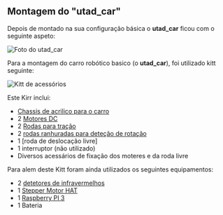 ## Montagem do "utad_car"

Depois de montado na sua configuração básica o __utad_car__ ficou com o seguinte aspeto:

![Foto do utad_car]() 

Para a montagem do carro robótico basico (o __utad_car__), foi utilizado kitt seguinte:

![Kitt de acessórios](../imgs/Kitt%20de%20acessórios.jpg)

Este Kirr inclui:
- [Chassis de acrilico para o carro](./Chassis%20de%20acrílico.md)
- 2 [Motores DC](#Motores%20de%20tra%C3%A7%C3%A3o.md)
- 2 [Rodas para tração](./Rodas%20de%20tração.md)
- 2 [rodas ranhuradas para deteção de rotação](#Roda%20ranhurada%20para%20od%C3%B4metro.md)
- 1 [roda de deslocação livre]
- 1 interruptor (não utilizado)
- Diversos acessários de fixação dos moteres e da roda livre

Para alem deste Kitt foram ainda utilizados os seguintes equipamentos:
- 2 [detetores de infravermelhos](#Sensor%20de%20medi%C3%A7%C3%A3o%20de%20velocidade%20%C3%B3ptica%20infravermelho%2C%20teste%20do%20motor%2C%20m%C3%B3dulo%20de%20optoacoplador%20detec%C3%A7%C3%A3o.md)
- 1 [Stepper Motor HAT](#Stepper%20Motor%20HAT%20for%20Raspberry%20Pi.md)
- 1 [Raspberry PI 3](#Raspberry%20PI%203.md)
- 1 Bateria


